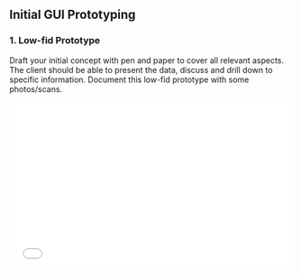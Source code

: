 ## Initial GUI Prototyping

### 1. Low-fid Prototype

Draft your initial concept with pen and paper to cover all relevant aspects. The client should be able to present the data, discuss and drill down to specific information. Document this low-fid prototype with some photos/scans.


<embed src="assets/DokuGuiLow.pdf" type="application/pdf" style="width: 100%; height: 300px">
